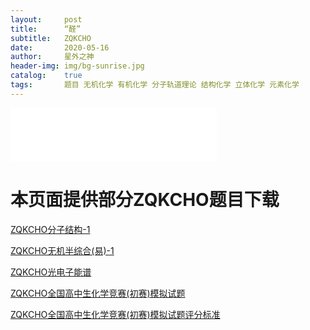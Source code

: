 ```yaml
---
layout:     post
title:      “醛”
subtitle:   ZQKCHO
date:       2020-05-16
author:     星外之神
header-img: img/bg-sunrise.jpg
catalog:    true
tags:       题目 无机化学 有机化学 分子轨道理论 结构化学 立体化学 元素化学
--- 
```


<iframe frameborder="no" border="0" marginwidth="0" marginheight="0" width="330" height="86" src="//music.163.com/outchain/player?type=2&id=4898896&auto=1&height=66"></iframe>

# 本页面提供部分ZQKCHO题目下载
[ZQKCHO分子结构-1](https://gitee.com/wszqkzqk/HMOcalculations/raw/master/ZQKCHO/ZQKCHO-%E5%88%86%E5%AD%90%E7%BB%93%E6%9E%84-1.pdf)

[ZQKCHO无机半综合(易)-1](https://gitee.com/wszqkzqk/HMOcalculations/raw/master/ZQKCHO/ZQKCHO%E6%97%A0%E6%9C%BA%E5%8C%96%E5%AD%A6.pdf)

[ZQKCHO光电子能谱](https://gitee.com/wszqkzqk/HMOcalculations/raw/master/ZQKCHO/ZQKCHO-%E5%85%89%E7%94%B5%E5%AD%90%E8%83%BD%E8%B0%B1-1.pdf)

[ZQKCHO全国高中生化学竞赛(初赛)模拟试题](https://gitee.com/wszqkzqk/HMOcalculations/raw/master/ZQKCHO/ZQKCHO%E5%85%A8%E5%9B%BD%E9%AB%98%E4%B8%AD%E7%94%9F%E5%8C%96%E5%AD%A6%E7%AB%9E%E8%B5%9B(%E5%88%9D%E8%B5%9B)%E6%A8%A1%E6%8B%9F%E8%AF%95%E9%A2%98.pdf)

[ZQKCHO全国高中生化学竞赛(初赛)模拟试题评分标准](https://github.com/wszqkzqk/HMOcalculations/raw/master/ZQKCHO/ZQKCHO%E8%AF%84%E5%88%86%E6%A0%87%E5%87%86.pdf)

